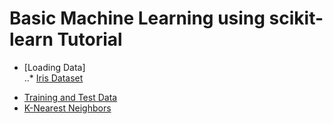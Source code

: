 # Basic Machine Learning using scikit-learn Tutorial

* [Loading Data]  
..* [Iris Dataset](https://github.com/mrolarik/basic-machine-learning-using-scikit-learn/blob/master/001-Loading-Data.ipynb)
- [Training and Test Data](https://github.com/mrolarik/basic-machine-learning-using-scikit-learn/blob/master/002-Train-Test-Data.ipynb)  
- [K-Nearest Neighbors](https://github.com/mrolarik/basic-machine-learning-using-scikit-learn/blob/master/003-KNN.ipynb)
